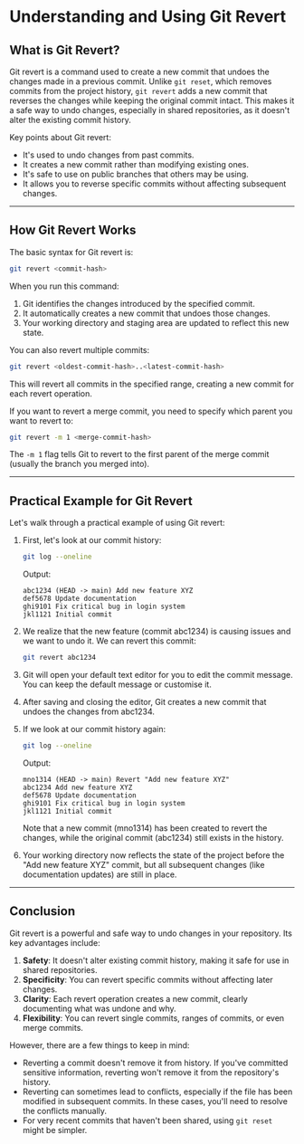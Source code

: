 
# Understanding and Using Git Revert

## What is Git Revert?

Git revert is a command used to create a new commit that undoes the changes made in a previous commit. Unlike `git reset`, which removes commits from the project history, `git revert` adds a new commit that reverses the changes while keeping the original commit intact. This makes it a safe way to undo changes, especially in shared repositories, as it doesn't alter the existing commit history.

Key points about Git revert:
- It's used to undo changes from past commits.
- It creates a new commit rather than modifying existing ones.
- It's safe to use on public branches that others may be using.
- It allows you to reverse specific commits without affecting subsequent changes.

---

## How Git Revert Works

The basic syntax for Git revert is:

```bash
git revert <commit-hash>
```

When you run this command:

1. Git identifies the changes introduced by the specified commit.
2. It automatically creates a new commit that undoes those changes.
3. Your working directory and staging area are updated to reflect this new state.

You can also revert multiple commits:

```bash
git revert <oldest-commit-hash>..<latest-commit-hash>
```

This will revert all commits in the specified range, creating a new commit for each revert operation.

If you want to revert a merge commit, you need to specify which parent you want to revert to:

```bash
git revert -m 1 <merge-commit-hash>
```

The `-m 1` flag tells Git to revert to the first parent of the merge commit (usually the branch you merged into).

---

## Practical Example for Git Revert

Let's walk through a practical example of using Git revert:

1. First, let's look at our commit history:

   ```bash
   git log --oneline
   ```

   Output:
   ```
   abc1234 (HEAD -> main) Add new feature XYZ
   def5678 Update documentation
   ghi9101 Fix critical bug in login system
   jkl1121 Initial commit
   ```

2. We realize that the new feature (commit abc1234) is causing issues and we want to undo it. We can revert this commit:

   ```bash
   git revert abc1234
   ```

3. Git will open your default text editor for you to edit the commit message. You can keep the default message or customise it.

4. After saving and closing the editor, Git creates a new commit that undoes the changes from abc1234.

5. If we look at our commit history again:

   ```bash
   git log --oneline
   ```

   Output:
   ```
   mno1314 (HEAD -> main) Revert "Add new feature XYZ"
   abc1234 Add new feature XYZ
   def5678 Update documentation
   ghi9101 Fix critical bug in login system
   jkl1121 Initial commit
   ```

   Note that a new commit (mno1314) has been created to revert the changes, while the original commit (abc1234) still exists in the history.

6. Your working directory now reflects the state of the project before the "Add new feature XYZ" commit, but all subsequent changes (like documentation updates) are still in place.

---

## Conclusion

Git revert is a powerful and safe way to undo changes in your repository. Its key advantages include:

1. **Safety**: It doesn't alter existing commit history, making it safe for use in shared repositories.
2. **Specificity**: You can revert specific commits without affecting later changes.
3. **Clarity**: Each revert operation creates a new commit, clearly documenting what was undone and why.
4. **Flexibility**: You can revert single commits, ranges of commits, or even merge commits.

However, there are a few things to keep in mind:

- Reverting a commit doesn't remove it from history. If you've committed sensitive information, reverting won't remove it from the repository's history.
- Reverting can sometimes lead to conflicts, especially if the file has been modified in subsequent commits. In these cases, you'll need to resolve the conflicts manually.
- For very recent commits that haven't been shared, using `git reset` might be simpler.
